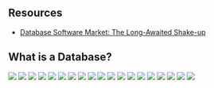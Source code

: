 ## Resources
  
* [Database Software Market: The Long-Awaited Shake-up](https://blocksandfiles.com/wp-content/uploads/2019/03/Database-Software-Market-White-Paper.pdf)

## What is a Database?

![](https://github.com/geoffreylink/Projects/blob/master/08%20Data%20Engineering/databases/images/StrategicImportanceDatabase.png)
![](https://github.com/geoffreylink/Projects/blob/master/08%20Data%20Engineering/databases/images/ABriefHistoryDatabase.png)
![](https://github.com/geoffreylink/Projects/blob/master/08%20Data%20Engineering/databases/images/PrimaryDatabaseTypesAndUseCases.png)
![](https://github.com/geoffreylink/Projects/blob/master/08%20Data%20Engineering/databases/images/DatabaseMarketCompetitiveLandscape.png)
![](https://github.com/geoffreylink/Projects/blob/master/08%20Data%20Engineering/databases/images/NonrelationalDatabaseTypes.png)
![](https://github.com/geoffreylink/Projects/blob/master/08%20Data%20Engineering/databases/images/NonrelationalDatabaseVendorsAndProductsByType.png)
![](https://github.com/geoffreylink/Projects/blob/master/08%20Data%20Engineering/databases/images/MultimodelDatabase.png)
![](https://github.com/geoffreylink/Projects/blob/master/08%20Data%20Engineering/databases/images/DatabaseAsAService.png)
![](https://github.com/geoffreylink/Projects/blob/master/08%20Data%20Engineering/databases/images/RelationalDatabaseVendorShare2017.png)
![](https://github.com/geoffreylink/Projects/blob/master/08%20Data%20Engineering/databases/images/DynamicDataManagementSystemsVendorShare2017.png)
![](https://github.com/geoffreylink/Projects/blob/master/08%20Data%20Engineering/databases/images/NonrelationalDatabaseManagementSystemsVendorShare2017.png)
![](https://github.com/geoffreylink/Projects/blob/master/08%20Data%20Engineering/databases/images/PopularityOfOpen-SourceDBMSVersusCommercialDBMS.png)
![](https://github.com/geoffreylink/Projects/blob/master/08%20Data%20Engineering/databases/images/PopularityBrokenDownByDatabaseModel2019.png)
![](https://github.com/geoffreylink/Projects/blob/master/08%20Data%20Engineering/databases/images/DatabaseArchitectureBeforeAndAfterMicroservices.png)
![](https://github.com/geoffreylink/Projects/blob/master/08%20Data%20Engineering/databases/images/OperationalDatabaseCompetitiveLandscape.png)
![](https://github.com/geoffreylink/Projects/blob/master/08%20Data%20Engineering/databases/images/CloudServiceProviderDatabaseOfferings.png)
![](https://github.com/geoffreylink/Projects/blob/master/08%20Data%20Engineering/databases/images/DeveloperDatabaseUsageByType.png)
![](https://github.com/geoffreylink/Projects/blob/master/08%20Data%20Engineering/databases/images/Top10MostDesiredDatabasesByDevelopers.png)
![](https://github.com/geoffreylink/Projects/blob/master/08%20Data%20Engineering/databases/images/Top10MostLovedDatabasesByDevelopers.png)
